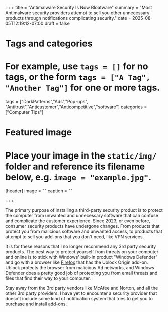 +++
title = "Antimalware Security Is Now Bloatware"
summary = "Most Antimalware security providers attempt to sell you other unnecessary products through notifications complicating security."
date = 2025-08-05T12:19:12-07:00
draft = false

# Tags and categories
# For example, use `tags = []` for no tags, or the form `tags = ["A Tag", "Another Tag"]` for one or more tags.
tags = ["DarkPatterns","Ads","Pop-ups", "Antitrust","Anticustomer","Anticompetitive","software"]
categories = ["Computer Tips"]

# Featured image
# Place your image in the `static/img/` folder and reference its filename below, e.g. `image = "example.jpg"`.
[header]
image = ""
caption = ""

+++

The primary purpose of installing a third-party security product is to protect the computer from unwanted and unnecessary software that can confuse and complicate the customer experience. Since 2023, or even before, consumer security products have undergone changes. From products that protect you from malicious software and unwanted access, to products that attempt to sell you add-ons that you don't need, like VPN services.

It is for these reasons that I no longer recommend any 3rd party security products. The best way to protect yourself from threats on your computer and online is to stick with Windows' built-in product "Windows Defender" and go with a browser like [Firefox](https://www.firefox.com) that has the Ublock Origin add-on. Ublock protects the browser from malicious Ad networks, and Windows Defender does a pretty good job of protecting you from email threats and files that find their way to your computer.

Stay away from the 3rd party vendors like McAfee and Norton, and all the other 3rd party providers. I have yet to encounter a security provider that doesn't include some kind of notification system that tries to get you to purchase and install add-ons.